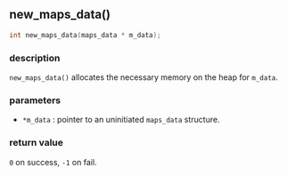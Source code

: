 ## new\_maps\_data()

```c
int new_maps_data(maps_data * m_data);
```

### description
`new_maps_data()` allocates the necessary memory on the heap for `m_data`. 

### parameters
- `*m_data` : pointer to an uninitiated `maps_data` structure.

### return value
`0` on success, `-1` on fail.
